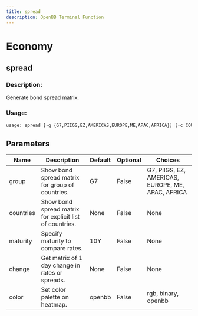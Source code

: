 ```yaml
---
title: spread
description: OpenBB Terminal Function
---
```


# Economy

## spread

### Description: 

Generate bond spread matrix.

### Usage: 
```python
usage: spread [-g {G7,PIIGS,EZ,AMERICAS,EUROPE,ME,APAC,AFRICA}] [-c COUNTRIES] [-m MATURITY] [--change CHANGE] [--color {rgb,binary,openbb}]
```

## Parameters

| Name | Description | Default | Optional | Choices |
| ---- | ----------- | ------- | -------- | ------- |
| group | Show bond spread matrix for group of countries. | G7 | False | G7, PIIGS, EZ, AMERICAS, EUROPE, ME, APAC, AFRICA |
| countries | Show bond spread matrix for explicit list of countries. | None | False | None |
| maturity | Specify maturity to compare rates. | 10Y | False | None |
| change | Get matrix of 1 day change in rates or spreads. | None | False | None |
| color | Set color palette on heatmap. | openbb | False | rgb, binary, openbb |


